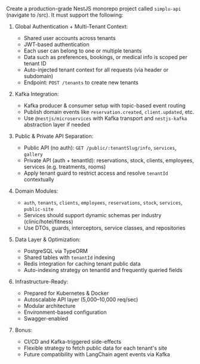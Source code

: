Create a production-grade NestJS monorepo project called `simplu-api` (navigate to /src). It must support the following:

1. Global Authentication + Multi-Tenant Context:
   - Shared user accounts across tenants
   - JWT-based authentication
   - Each user can belong to one or multiple tenants
   - Data such as preferences, bookings, or medical info is scoped per tenant ID
   - Auto-injected tenant context for all requests (via header or subdomain)
   - Endpoint: `POST /tenants` to create new tenants

2. Kafka Integration:
   - Kafka producer & consumer setup with topic-based event routing
   - Publish domain events like `reservation.created`, `client.updated`, etc.
   - Use `@nestjs/microservices` with Kafka transport and `nestjs-kafka` abstraction layer if needed

3. Public & Private API Separation:
   - Public API (no auth): `GET /public/:tenantSlug/info`, `services`, `gallery`
   - Private API (auth + tenantId): reservations, stock, clients, employees, services (e.g. treatments, rooms)
   - Apply tenant guard to restrict access and resolve `tenantId` contextually

4. Domain Modules:
   - `auth`, `tenants`, `clients`, `employees`, `reservations`, `stock`, `services`, `public-site`
   - Services should support dynamic schemas per industry (clinic/hotel/fitness)
   - Use DTOs, guards, interceptors, service classes, and repositories

5. Data Layer & Optimization:
   - PostgreSQL via TypeORM
   - Shared tables with `tenantId` indexing
   - Redis integration for caching tenant public data
   - Auto-indexing strategy on tenantId and frequently queried fields

6. Infrastructure-Ready:
   - Prepared for Kubernetes & Docker
   - Autoscalable API layer (5,000–10,000 req/sec)
   - Modular architecture
   - Environment-based configuration
   - Swagger-enabled

7. Bonus:
   - CI/CD and Kafka-triggered side-effects
   - Flexible strategy to fetch public data for each tenant's site
   - Future compatibility with LangChain agent events via Kafka